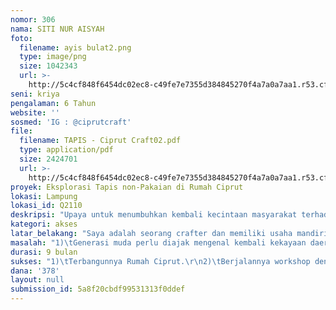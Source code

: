 ```yaml
---
nomor: 306
nama: SITI NUR AISYAH
foto:
  filename: ayis bulat2.png
  type: image/png
  size: 1042343
  url: >-
    http://5c4cf848f6454dc02ec8-c49fe7e7355d384845270f4a7a0a7aa1.r53.cf2.rackcdn.com/a9771bf1-4dc0-4d0d-94dd-10849ea42855/ayis%20bulat2.png
seni: kriya
pengalaman: 6 Tahun
website: ''
sosmed: 'IG : @ciprutcraft'
file:
  filename: TAPIS - Ciprut Craft02.pdf
  type: application/pdf
  size: 2424701
  url: >-
    http://5c4cf848f6454dc02ec8-c49fe7e7355d384845270f4a7a0a7aa1.r53.cf2.rackcdn.com/db46f95f-c8c6-4292-b14a-ebfadcf1c3b3/TAPIS%20-%20Ciprut%20Craft02.pdf
proyek: Eksplorasi Tapis non-Pakaian di Rumah Ciprut
lokasi: Lampung
lokasi_id: Q2110
deskripsi: "Upaya untuk menumbuhkan kembali kecintaan masyarakat terhadap kekayaan Budaya Lampung. Pendekatan dilakukan lewat kerajinan, khususnya menggunakan Kain Tradisional Lampung yaitu Kain Tapis.\r\n\r\nDiawali dengan membangun Rumah Ciprut, yaitu sebuah tempat yang dapat dijadikan ruang bertemu dan bertukar pikiran, tempat untuk belajar, mengasah dan memanfaatkan kreativitas dan keterampilan. \r\n\r\nSelanjutnya, akan diadakan Workshop yang dibagi menjadi 2 sesi,-masing2 terdiri atas 30 peserta,-sekaligus Sosialisasi kepada masyarakat mengenai keberadaan Rumah Ciprut. Dari 60 peserta tersebut, dipilah lagi menjadi 12-15 peserta yang memiliki minat akan kerajinan tangan untuk kemudian bersama-sama selama 6 bulan kedepan berproses dan menciptakan karya kreatif non-pakaian dengan Kain Tapis.\r\n\r\nProyek ini nantinya diakhiri dengan “Pameran Eksplorasi Tapis non-Pakaian Hasil Karya Perempuan Lampung”. \r\n\r\nUntuk keberlanjutan jangka panjang, Rumah Ciprut nanti akan dikelola dan dikembangkan melalui berbagai program. Mulai dari kunjungan anak sekolah, sebagai etalase kreatif karya seni, kerjasama dengan hotel dan tempat wisata, sampai menjadi salah satu rujukan tempat oleh-oleh non-makanan khas Lampung.\r\n\r\nGenerasi muda menjadi sasaran utama dalam proyek ini. Berlandaskan semangat menjunjung warisan budaya dengan mengedepankan kreatifitas dan inovasi. Salah satu poin penting lainnya yaitu tidak “kaku” dalam proses komunikasi, maka kami percaya seni budaya khas daerah dapat terus terjaga kelestariannya."
kategori: akses
latar_belakang: "Saya adalah seorang crafter dan memiliki usaha mandiri membuat aneka craft, -mulai dari plushie/boneka, souvenir, pouch, cushion pillow, sampai ke tas buatan sendiri- dengan branding Ciprut Craft sejak tahun 2012.\r\n\r\nFebruari 2017, saya mengikuti Lomba Inovasi Tapis dalam gelaran Tapis Evolution 2017 yang ditaja Dinas Koperasi dan UMKM Provinsi. Dengan riset sederhana ala googling, saya mulai mempelajari kain Tapis. Dari situ saya mulai tertarik. Tapis Lampung ternyata sarat filosofi. Namun karena kurang  tereksplornya nilai yang terkandung dalam kain Tapis, membuat kain ini lebih banyak dikenal sebagai kain hiasan saja. \r\n\r\nDesainer Lampung, Aan Ibrahim menilai rasa memiliki warga Lampung akan Tapis terancam hilang. “Daya pakai Tapis kurang. Kalau tidak ada acara yang mengharuskan memakai Tapis, ya tidak dipakai. Alhasil Tapis hanya dipakai sebagai pajangan atau souvenir. Padahal Tapis memiliki kans diolah menjadi bermacam barang,” tuturnya.\r\n\r\nSaya tertarik dan mulai mencoba membuat beberapa benda non-Pakaian menggunakan katun Tapis Prada, yaitu kain katun dengan motif tapis. Ternyata responnya bagus, banyak yang tertarik dan menanyakan soal Tapis ini. Yang membuat miris, banyak yang tidak tahu kalau Tapis adalah kain khas Tradisional Lampung. Hal inilah yang mendasari saya untuk menggagas proyek ini. Kali ini saya akan mencoba menggunakan Kain Tapis asli Lampung.\r\n"
masalah: "1)\tGenerasi muda perlu diajak mengenal kembali kekayaan daerahnya, dengan menyesuaikan kondisi saat ini.\r\n2)\tMenghapus image bahwa Kain Tapis sebagai Kain Tradisional Lampung itu “berat” dan terkesan resmi.\r\n3)\tTidak adanya ruang untuk belajar dan mengeksplore ragam budaya secara asyik dan menyenangkan.\r\n4)\tTidak adanya bentuk lain dari Tapis selain pakaian dan hiasan dinding sebagai warisan budaya hasil karya kreatif generasi muda saat ini."
durasi: 9 bulan
sukses: "1)\tTerbangunnya Rumah Ciprut.\r\n2)\tBerjalannya workshop dengan target minimal 8 kali pertemuan. \r\n3)\tBerubahnya mindset 12 perempuan yang mengikuti kegiatan di Rumah Ciprut menjadi lebih percaya diri, memiliki semangat berkolaborasi dan mandiri dalam berkarya. \r\n4)\tTerselenggaranya “Pameran Eksplorasi Tapis non-Pakaian Hasil Karya Perempuan Lampung” di Rumah Ciprut. \r\n5)\tTumbuhnya kecintaan masyarakat khususnya generasi muda terhadap kekayaan Budaya Lampung. Dapat dilihat dari diterimanya hasil karya Rumah Ciprut di pasaran.\r\n6)\tMemiliki sistem berkelanjutan dalam mengembangkan kriya guna mendukung pelestarian seni budaya.\r\n7)\tMenjadi tempat rujukan dalam memfasilitasi perempuan untuk berkarya. "
dana: '378'
layout: null
submission_id: 5a8f20cbdf99531313f0ddef
---
```

